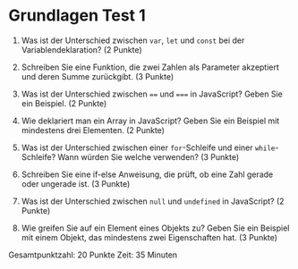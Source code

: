 # Grundlagen Test 1

1. Was ist der Unterschied zwischen `var`, `let` und `const` bei der Variablendeklaration? (2 Punkte)

2. Schreiben Sie eine Funktion, die zwei Zahlen als Parameter akzeptiert und deren Summe zurückgibt. (3 Punkte)

3. Was ist der Unterschied zwischen `==` und `===` in JavaScript? Geben Sie ein Beispiel. (2 Punkte)

4. Wie deklariert man ein Array in JavaScript? Geben Sie ein Beispiel mit mindestens drei Elementen. (2 Punkte)

5. Was ist der Unterschied zwischen einer `for`-Schleife und einer `while`-Schleife? Wann würden Sie welche verwenden? (3 Punkte)

6. Schreiben Sie eine if-else Anweisung, die prüft, ob eine Zahl gerade oder ungerade ist. (3 Punkte)

7. Was ist der Unterschied zwischen `null` und `undefined` in JavaScript? (2 Punkte)

8. Wie greifen Sie auf ein Element eines Objekts zu? Geben Sie ein Beispiel mit einem Objekt, das mindestens zwei Eigenschaften hat. (3 Punkte)

Gesamtpunktzahl: 20 Punkte
Zeit: 35 Minuten